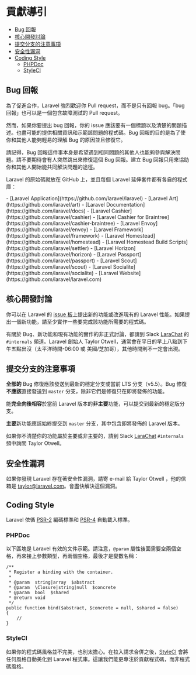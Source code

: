 # 貢獻導引

- [Bug 回報](#bug-reports)
- [核心開發討論](#core-development-discussion)
- [提交分支的注意事項](#which-branch)
- [安全性漏洞](#security-vulnerabilities)
- [Coding Style](#coding-style)
    - [PHPDoc](#phpdoc)
    - [StyleCI](#styleci)

<a name="bug-reports"></a>
## Bug 回報

為了促進合作，Laravel 強烈歡迎你 Pull request，而不是只有回報 bug。「bug 回報」也可以是一個包含故障測試的 Pull request。

然而，如果你要提出 bug 回報，你的 issue 應該要有一個標題以及清楚的問題描述。也盡可能的提供相關資訊和示範該問題的程式碼。Bug 回報的目的是為了使你和其他人能夠輕易的理解 Bug 的原因並且修復它。

請記得，Bug 回報這件事本身是希望遇到相同問題的其他人也能夠參與解決問題。請不要期待會有人突然跳出來修復這個 Bug 回報。建立 Bug 回報只用來協助你和其他人開始能共同解決問題的途徑。

Laravel 的原始碼就放在 GitHub 上，並且每個 Laravel 延伸套件都有各自的程式庫：

<div class="content-list" markdown="1">
- [Laravel Application](https://github.com/laravel/laravel)
- [Laravel Art](https://github.com/laravel/art)
- [Laravel Documentation](https://github.com/laravel/docs)
- [Laravel Cashier](https://github.com/laravel/cashier)
- [Laravel Cashier for Braintree](https://github.com/laravel/cashier-braintree)
- [Laravel Envoy](https://github.com/laravel/envoy)
- [Laravel Framework](https://github.com/laravel/framework)
- [Laravel Homestead](https://github.com/laravel/homestead)
- [Laravel Homestead Build Scripts](https://github.com/laravel/settler)
- [Laravel Horizon](https://github.com/laravel/horizon)
- [Laravel Passport](https://github.com/laravel/passport)
- [Laravel Scout](https://github.com/laravel/scout)
- [Laravel Socialite](https://github.com/laravel/socialite)
- [Laravel Website](https://github.com/laravel/laravel.com)
</div>

<a name="core-development-discussion"></a>
## 核心開發討論

你可以在 Laravel 的 [issue 板](https://github.com/laravel/internals/issues)上提出新的功能或改進現有的 Laravel 性能。如果提出一個新功能，請至少實作一些要完成該功能所需要的程式碼。

有關於 Bug、新功能和現有功能的實作的非正式討論，都請到 Slack [LaraChat](https://larachat.co) 的 `#internals` 頻道。Laravel 創始人 Taylor Otwell，通常會在平日的早上八點到下午五點出沒（太平洋時間-06:00 或 美國/芝加哥），其他時間則不一定會出現。

<a name="which-branch"></a>
## 提交分支的注意事項

**全部的** Bug 修復應該發送到最新的穩定分支或當前 LTS 分支（v5.5）。Bug 修復**不應該**直接發送到 `master` 分支，除非它們是修復只在即將發佈的功能。

能**完全向後相容**於當前 Laravel 版本的**非主要**功能，可以提交到最新的穩定版分支。

**主要**新功能應該始終提交到 `master` 分支，其中包含即將發佈的 Laravel 版本。

如果你不清楚你的功能屬於主要或非主要的，請到 Slack [LaraChat](https://larachat.co) `#internals` 頻中詢問 Taylor Otwell。

<a name="security-vulnerabilities"></a>
## 安全性漏洞

如果你發現 Laravel 存在著安全性漏洞，請寄 e-mail 給 Taylor Otwell ，他的信箱是 <a href="mailto:taylor@laravel.com">taylor@laravel.com</a>。會盡快解決這個漏洞。

<a name="coding-style"></a>
## Coding Style

Laravel 依循 [PSR-2](https://github.com/php-fig/fig-standards/blob/master/accepted/PSR-2-coding-style-guide.md) 編碼標準和 [PSR-4](https://github.com/php-fig/fig-standards/blob/master/accepted/PSR-4-autoloader.md) 自動載入標準。

<a name="phpdoc"></a>
### PHPDoc

以下區塊是 Laravel 有效的文件示範。請注意，`@param` 屬性後面需要空兩個空格，再來接上參數類型，再兩個空格，最後才是變數名稱：

    /**
     * Register a binding with the container.
     *
     * @param  string|array  $abstract
     * @param  \Closure|string|null  $concrete
     * @param  bool  $shared
     * @return void
     */
    public function bind($abstract, $concrete = null, $shared = false)
    {
        //
    }

<a name="styleci"></a>
### StyleCI

如果你的程式碼風格並不完美，也別太擔心。在拉入請求合併之後，[StyleCI](https://styleci.io/) 會將任何風格自動美化到 Laravel 程式庫。這讓我們能更專注於貢獻程式碼，而非程式碼風格。
